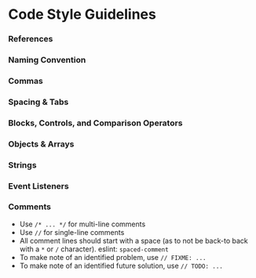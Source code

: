 # Code Style Guidelines

### References


### Naming Convention


### Commas

### Spacing & Tabs


### Blocks, Controls, and Comparison Operators


### Objects & Arrays


### Strings


### Event Listeners


### Comments

- Use `/* ... */` for multi-line comments
- Use `//` for single-line comments
- All comment lines should start with a space (as to not be back-to back with a `*` or `/` character). eslint: `spaced-comment`
- To make note of an identified problem, use `// FIXME: ...`
- To make note of an identified future solution, use `// TODO: ...`